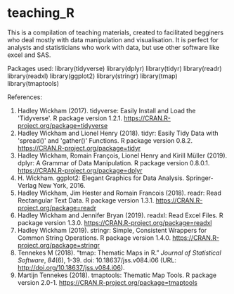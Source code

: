 # teaching_R
 This is a compilation of teaching materials, created to facilitated begginers who deal mostly with data manipulation and visualisation. It is perfect for analysts and statisticians who work with data, but use other software like excel and SAS.
 
 
Packages used: 
library(tidyverse)
library(dplyr)
library(tidyr)
library(readr)
library(readxl)
library(ggplot2)
library(stringr)
library(tmap)
library(tmaptools)

References:
  1. Hadley Wickham (2017). tidyverse: Easily Install and Load the 'Tidyverse'. R package version 1.2.1.
  https://CRAN.R-project.org/package=tidyverse
  2. Hadley Wickham and Lionel Henry (2018). tidyr: Easily Tidy Data with 'spread()' and 'gather()' Functions. R package
  version 0.8.2. https://CRAN.R-project.org/package=tidyr
  3. Hadley Wickham, Romain François, Lionel Henry and Kirill Müller (2019). dplyr: A Grammar of Data Manipulation. R package
  version 0.8.0.1. https://CRAN.R-project.org/package=dplyr
  4. H. Wickham. ggplot2: Elegant Graphics for Data Analysis. Springer-Verlag New York, 2016.
  5. Hadley Wickham, Jim Hester and Romain Francois (2018). readr: Read Rectangular Text Data. R package version 1.3.1.
  https://CRAN.R-project.org/package=readr
  6. Hadley Wickham and Jennifer Bryan (2019). readxl: Read Excel Files. R package version 1.3.0.
  https://CRAN.R-project.org/package=readxl
  7. Hadley Wickham (2019). stringr: Simple, Consistent Wrappers for Common String Operations. R package version 1.4.0.
  https://CRAN.R-project.org/package=stringr
  8. Tennekes M (2018). “tmap: Thematic Maps in R.” _Journal of Statistical Software_, *84*(6), 1-39. doi: 10.18637/jss.v084.i06 (URL:     http://doi.org/10.18637/jss.v084.i06).
  9. Martijn Tennekes (2018). tmaptools: Thematic Map Tools. R package version 2.0-1.
  https://CRAN.R-project.org/package=tmaptools
  
